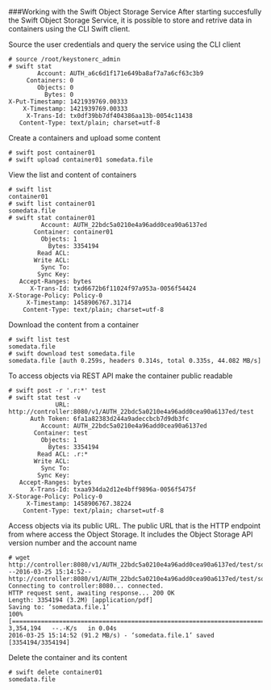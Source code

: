 
###Working with the Swift Object Storage Service
After starting succesfully the Swift Object Storage Service, it is possible to store and retrive data in containers using the CLI Swift client.

Source the user credentials and query the service using the CLI client
```
# source /root/keystonerc_admin
# swift stat
        Account: AUTH_a6c6d1f171e649ba8af7a7a6cf63c3b9
     Containers: 0
        Objects: 0
          Bytes: 0
X-Put-Timestamp: 1421939769.00333
    X-Timestamp: 1421939769.00333
     X-Trans-Id: tx0df39bb7df404386aa13b-0054c11438
   Content-Type: text/plain; charset=utf-8

```

Create a containers and upload some content
```
# swift post container01
# swift upload container01 somedata.file
```

View the list and content of containers
```
# swift list
container01
# swift list container01
somedata.file
# swift stat container01
         Account: AUTH_22bdc5a0210e4a96add0cea90a6137ed
       Container: container01
         Objects: 1
           Bytes: 3354194
        Read ACL:
       Write ACL:
         Sync To:
        Sync Key:
   Accept-Ranges: bytes
      X-Trans-Id: txd6672b6f11024f97a953a-0056f54424
X-Storage-Policy: Policy-0
     X-Timestamp: 1458906767.31714
    Content-Type: text/plain; charset=utf-8
```

Download the content from a container
```
# swift list test
somedata.file
# swift download test somedata.file
somedata.file [auth 0.259s, headers 0.314s, total 0.335s, 44.082 MB/s]
```

To access objects via REST API make the container public readable
```
# swift post -r '.r:*' test
# swift stat test -v
             URL: http://controller:8080/v1/AUTH_22bdc5a0210e4a96add0cea90a6137ed/test
      Auth Token: 6fa1a82383d244a9adeccbcb7d9db3fc
         Account: AUTH_22bdc5a0210e4a96add0cea90a6137ed
       Container: test
         Objects: 1
           Bytes: 3354194
        Read ACL: .r:*
       Write ACL:
         Sync To:
        Sync Key:
   Accept-Ranges: bytes
      X-Trans-Id: txaa934da2d12e4bff9896a-0056f5475f
X-Storage-Policy: Policy-0
     X-Timestamp: 1458906767.38224
    Content-Type: text/plain; charset=utf-8
```

Access objects via its public URL. The public URL that is the HTTP endpoint from where access the Object Storage. It includes the Object Storage API version number and the account name
```
# wget http://controller:8080/v1/AUTH_22bdc5a0210e4a96add0cea90a6137ed/test/somedata.file
--2016-03-25 15:14:52--  http://controller:8080/v1/AUTH_22bdc5a0210e4a96add0cea90a6137ed/test/somedata.file
Connecting to controller:8080... connected.
HTTP request sent, awaiting response... 200 OK
Length: 3354194 (3.2M) [application/pdf]
Saving to: ‘somedata.file.1’
100%[============================================================================================>] 3,354,194   --.-K/s   in 0.04s
2016-03-25 15:14:52 (91.2 MB/s) - ‘somedata.file.1’ saved [3354194/3354194]
```

Delete the container and its content
```
# swift delete container01
somedata.file
```
